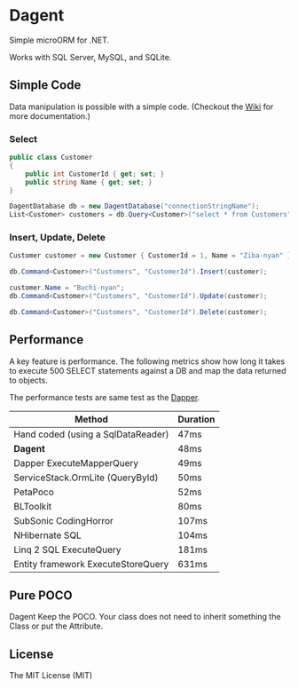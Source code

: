 # Dagent
Simple microORM for .NET. 

Works with SQL Server, MySQL, and SQLite.
## Simple Code
Data manipulation is possible with a simple code.
(Checkout the [Wiki](Wiki) for more documentation.)
### Select
```cs
public class Customer
{
    public int CustomerId { get; set; }
    public string Name { get; set; }        
}

DagentDatabase db = new DagentDatabase("connectionStringName");
List<Customer> customers = db.Query<Customer>("select * from Customers").Fetch();
```
### Insert, Update, Delete
```cs
Customer customer = new Customer { CustomerId = 1, Name = "Ziba-nyan" };

db.Command<Customer>("Customers", "CustomerId").Insert(customer);

customer.Name = "Buchi-nyan";
db.Command<Customer>("Customers", "CustomerId").Update(customer);

db.Command<Customer>("Customers", "CustomerId").Delete(customer);
```
## Performance
A key feature is performance. The following metrics show how long it takes to execute 500 SELECT statements against a DB and map the data returned to objects.

The performance tests are same test as the [Dapper](https://github.com/StackExchange/dapper-dot-net "Dapper").

|Method|Duration|
|---|---|
|Hand coded (using a SqlDataReader)|47ms|
|**Dagent**|48ms|
|Dapper ExecuteMapperQuery|49ms|
|ServiceStack.OrmLite (QueryById)|50ms|
|PetaPoco|52ms|
|BLToolkit|80ms|
|SubSonic CodingHorror|107ms|
|NHibernate SQL|104ms|
|Linq 2 SQL ExecuteQuery|181ms|
|Entity framework ExecuteStoreQuery|631ms|

## Pure POCO
Dagent Keep the POCO. Your class does not need to inherit something the Class or put the Attribute.
## License
The MIT License (MIT)
